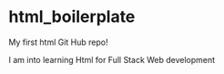 # html_boilerplate
My first html Git Hub repo!

I am into learning Html for Full Stack Web development